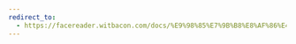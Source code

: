 ```yaml
---
redirect_to:
  - https://facereader.witbacon.com/docs/%E9%98%85%E7%9B%B8%E8%AF%86%E4%BA%BA/%E4%BC%81%E4%B8%9A%E5%89%96%E6%9E%90/ai/AI-yuncong/
---
```


